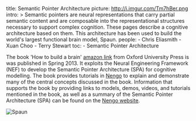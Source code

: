 title: Semantic Pointer Architecture
picture: http://i.imgur.com/Tm7hBer.png
intro: >
  Semantic pointers are neural representations that carry 
  partial semantic content and are composable into the representational 
  structures necessary to support complex cognition. These pages describe a
  cognitive architecture based on them. This architecture has been used to build 
  the world's largest functional brain model, Spaun.
people:
    - Chris Eliasmith
    - Xuan Choo
    - Terry Stewart
toc:
    - Semantic Pointer Architecture

The book 'How to build a brain'
[amazon link](http://www.amazon.com/How-Build-Brain-Architecture-Architectures/dp/0199794545/)
from Oxford University Press is
was published in Spring 2013. It exploits the Neural Engineering Framework (NEF) to develop
the Semantic Pointer Architecture (SPA) for cognitive modelling. The book provides tutorials
in [Nengo](http://nengo.ca) to explain and demonstrate many of the central concepts discussed in 
the book. Information that supports the book by providing links to models,
demos, videos, and tutorials mentioned in the book, as well as a summary of
the Semantic Pointer Architecture (SPA) can be found on the [Nengo
website](http://nengo.ca/build-a-brain).

![Spaun](http://i.imgur.com/H1Hljcr.png)
